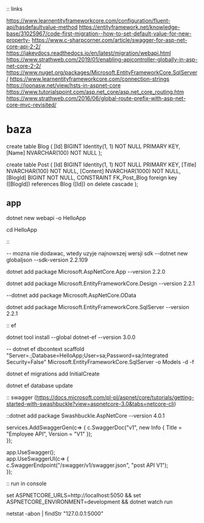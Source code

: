 :: links

https://www.learnentityframeworkcore.com/configuration/fluent-api/hasdefaultvalue-method
https://entityframework.net/knowledge-base/31025967/code-first-migration--how-to-set-default-value-for-new-property-
https://www.c-sharpcorner.com/article/swagger-for-asp-net-core-api-2-2/
https://jakeydocs.readthedocs.io/en/latest/migration/webapi.html
https://www.strathweb.com/2019/01/enabling-apicontroller-globally-in-asp-net-core-2-2/
https://www.nuget.org/packages/Microsoft.EntityFrameworkCore.SqlServer/
https://www.learnentityframeworkcore.com/connection-strings
https://joonasw.net/view/hsts-in-aspnet-core
https://www.tutorialspoint.com/asp.net_core/asp.net_core_routing.htm
https://www.strathweb.com/2016/06/global-route-prefix-with-asp-net-core-mvc-revisited/

# baza

create table Blog (
	[Id] BIGINT Identity(1, 1) NOT NULL PRIMARY KEY,
	[Name] NVARCHAR(100) NOT NULL
);

create table Post (
	[Id] BIGINT Identity(1, 1) NOT NULL PRIMARY KEY,
	[Title] NVARCHAR(100) NOT NULL,
	[Content] NVARCHAR(1000) NOT NULL,
	[BlogId] BIGINT NOT NULL,
	CONSTRAINT FK_Post_Blog foreign key ([BlogId]) references Blog ([Id]) on delete cascade
);

## app

dotnet new webapi -o HelloApp

cd HelloApp

::


-- mozna nie dodawac, wtedy uzyje najnowszej wersji sdk
--dotnet new globaljson --sdk-version 2.2.109

dotnet add package Microsoft.AspNetCore.App --version 2.2.0

dotnet add package Microsoft.EntityFrameworkCore.Design --version 2.2.1

--dotnet add package Microsoft.AspNetCore.OData

dotnet add package Microsoft.EntityFrameworkCore.SqlServer --version 2.2.1

:: ef

dotnet tool install --global dotnet-ef --version 3.0.0

-- dotnet ef dbcontext scaffold "Server=.;Database=HelloApp;User=sa;Password=sa;Integrated Security=False" Microsoft.EntityFrameworkCore.SqlServer -o Models -d -f

dotnet ef migrations add InitialCreate

dotnet ef database update

:: swagger (https://docs.microsoft.com/pl-pl/aspnet/core/tutorials/getting-started-with-swashbuckle?view=aspnetcore-3.0&tabs=netcore-cli)

::dotnet add package Swashbuckle.AspNetCore --version 4.0.1

services.AddSwaggerGen(c=> { c.SwaggerDoc("v1", new Info { Title = "Employee API", Version = "V1" });  
            });   

app.UseSwagger();  
            app.UseSwaggerUI(c=> {  
                c.SwaggerEndpoint("/swagger/v1/swagger.json", "post API V1");  
                });  


:: run in console

set ASPNETCORE_URLS=http://localhost:5050 && set ASPNETCORE_ENVIRONMENT=development && dotnet watch run

netstat -abon | findStr "127.0.0.1:5000"